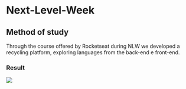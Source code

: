 # Next-Level-Week

## Method of study

Through the course offered by Rocketseat during NLW we developed a recycling platform, exploring languages from the back-end e front-end.

### Result

![](/assets/wallpapers/resultadofinal.PNG)
